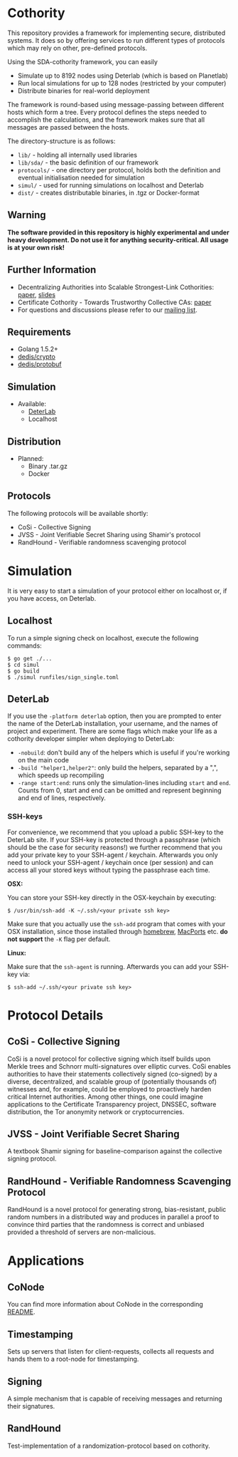 # Cothority

This repository provides a framework for implementing secure, distributed systems. It does so by offering services to run different types of protocols which may rely on other, pre-defined protocols.
 
Using the SDA-cothority framework, you can easily

* Simulate up to 8192 nodes using Deterlab (which is based on Planetlab)
* Run local simulations for up to 128 nodes (restricted by your computer)
* Distribute binaries for real-world deployment

The framework is round-based using message-passing between different hosts which form a tree. Every protocol defines the steps needed to accomplish the calculations, and the framework makes sure that all messages are passed between the hosts.
  
The directory-structure is as follows:

* `lib/` - holding all internally used libraries
* `lib/sda/` - the basic definition of our framework
* `protocols/` - one directory per protocol, holds both the definition and eventual initialisation needed for simulation
* `simul/` - used for running simulations on localhost and Deterlab
* `dist/` - creates distributable binaries, in .tgz or Docker-format

## Warning
**The software provided in this repository is highly experimental and under heavy development. Do not use it for anything security-critical. All usage is at your own risk!**

## Further Information

* Decentralizing Authorities into Scalable Strongest-Link Cothorities: [paper](http://arxiv.org/abs/1503.08768), [slides](http://dedis.cs.yale.edu/dissent/pres/151009-stanford-cothorities.pdf)
* Certificate Cothority - Towards Trustworthy Collective CAs: [paper](https://petsymposium.org/2015/papers/syta-cc-hotpets2015.pdf)
* For questions and discussions please refer to our [mailing list](https://groups.google.com/forum/#!forum/cothority).

## Requirements

* Golang 1.5.2+
* [dedis/crypto](https://github.com/dedis/crypto)
* [dedis/protobuf](https://github.com/dedis/protobuf)

## Simulation

* Available:
    * [DeterLab](http://deterlab.net)
    * Localhost

## Distribution
* Planned:
    * Binary .tar.gz
    * Docker

## Protocols
The following protocols will be available shortly:

* CoSi - Collective Signing
* JVSS - Joint Verifiable Secret Sharing using Shamir's protocol
* RandHound - Verifiable randomness scavenging protocol 

# Simulation
It is very easy to start a simulation of your protocol either on localhost or, if you have access, on Deterlab.

## Localhost
To run a simple signing check on localhost, execute the following commands:

```
$ go get ./...
$ cd simul
$ go build
$ ./simul runfiles/sign_single.toml
```

## DeterLab

If you use the `-platform deterlab` option, then you are prompted to enter the name of the DeterLab installation, your username, and the names of project and experiment. There are some flags which make your life as a cothority developer simpler when deploying to DeterLab:

* `-nobuild`: don't build any of the helpers which is useful if you're working on the main code
* `-build "helper1,helper2"`: only build the helpers, separated by a ",", which speeds up recompiling
* `-range start:end`: runs only the simulation-lines including `start` and `end`. Counts from 0, start and end can be omitted and represent beginning and end of lines, respectively.

### SSH-keys
For convenience, we recommend that you upload a public SSH-key to the DeterLab site. If your SSH-key is protected through a passphrase (which should be the case for security reasons!) we further recommend that you add your private key to your SSH-agent / keychain. Afterwards you only need to unlock your SSH-agent / keychain once (per session) and can access all your stored keys without typing the passphrase each time.

**OSX:**

You can store your SSH-key directly in the OSX-keychain by executing:

```
$ /usr/bin/ssh-add -K ~/.ssh/<your private ssh key>
```

Make sure that you actually use the `ssh-add` program that comes with your OSX installation, since those installed through [homebrew](http://brew.sh/), [MacPorts](https://www.macports.org/) etc. **do not support** the `-K` flag per default.

**Linux:**

Make sure that the `ssh-agent` is running. Afterwards you can add your SSH-key via:

```
$ ssh-add ~/.ssh/<your private ssh key>
```

# Protocol Details

## CoSi - Collective Signing

CoSi is a novel protocol for collective signing which itself builds upon Merkle trees and Schnorr multi-signatures over elliptic curves. CoSi enables authorities to have their statements collectively signed (co-signed) by a diverse, decentralized, and scalable group of (potentially thousands of) witnesses and, for example, could be employed to proactively harden critical Internet authorities. Among other things, one could imagine applications to the Certificate Transparency project, DNSSEC, software distribution, the Tor anonymity network or cryptocurrencies.

## JVSS - Joint Verifiable Secret Sharing

A textbook Shamir signing for baseline-comparison against the collective signing protocol.

## RandHound - Verifiable Randomness Scavenging Protocol 

RandHound is a novel protocol for generating strong, bias-resistant, public random numbers in a distributed way and produces in parallel a proof to convince third parties that the randomness is correct and unbiased provided a threshold of servers are non-malicious.

# Applications

## CoNode

You can find more information about CoNode in the corresponding [README](https://github.com/DeDiS/cothority/blob/development/app/conode/README.md).

## Timestamping

Sets up servers that listen for client-requests, collects all requests and hands them to a root-node for timestamping.

## Signing

A simple mechanism that is capable of receiving messages and returning their signatures.

## RandHound

Test-implementation of a randomization-protocol based on cothority.

